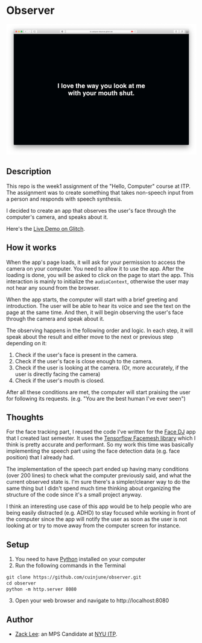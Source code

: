 # Observer

<img src="screenshot.png" alt="screenshot" width="1000"/>

## Description

This repo is the week1 assignment of the "Hello, Computer" course at ITP.  
The assignment was to create something that takes non-speech input from a person and responds with speech synthesis.  

I decided to create an app that observes the user's face through the computer's camera, and speaks about it.

Here's the [Live Demo on Glitch](https://cuinjune-observer.glitch.me/).

## How it works

When the app's page loads, it will ask for your permission to access the camera on your computer. You need to allow it to use the app. After the loading is done, you will be asked to click on the page to start the app. This interaction is mainly to initialize the `audioContext`, otherwise the user may not hear any sound from the browser.

When the app starts, the computer will start with a brief greeting and introduction. The user will be able to hear its voice and see the text on the page at the same time. And then, it will begin observing the user's face through the camera and speak about it.

The observing happens in the following order and logic. In each step, it will speak about the result and either move to the next or previous step depending on it:

1. Check if the user's face is present in the camera.
2. Check if the user's face is close enough to the camera.
3. Check if the user is looking at the camera. (Or, more accurately, if the user is directly facing the camera)
4. Check if the user's mouth is closed.

After all these conditions are met, the computer will start praising the user for following its requests. (e.g. "You are the best human I've ever seen")

## Thoughts

For the face tracking part, I reused the code I've written for the [Face DJ](https://github.com/cuinjune/face-dj) app that I created last semester. It uses the [Tensorflow Facemesh library](https://github.com/tensorflow/tfjs-models/tree/master/facemesh) which I think is pretty accurate and performant. So my work this time was basically implementing the speech part using the face detection data (e.g. face position) that I already had.

The implementation of the speech part ended up having many conditions (over 200 lines) to check what the computer previously said, and what the current observed state is. I'm sure there's a simpler/cleaner way to do the same thing but I didn't spend much time thinking about organizing the structure of the code since it's a small project anyway.

I think an interesting use case of this app would be to help people who are being easily distracted (e.g. ADHD) to stay focused while working in front of the computer since the app will notify the user as soon as the user is not looking at or try to move away from the computer screen for instance.

## Setup

1. You need to have [Python](https://realpython.com/installing-python/) installed on your computer
2. Run the following commands in the Terminal
```
git clone https://github.com/cuinjune/observer.git
cd observer
python -m http.server 8080
```
3. Open your web browser and navigate to http://localhost:8080

## Author
* [Zack Lee](https://www.cuinjune.com/about): an MPS Candidate at [NYU ITP](https://itp.nyu.edu).
